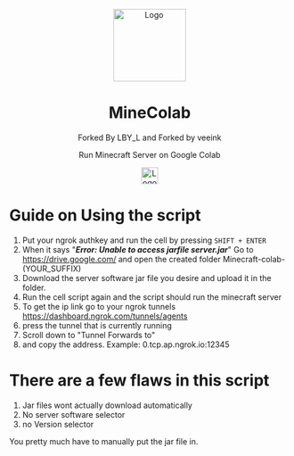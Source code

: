 <p align="center"><a href="https://colab.research.google.com/github/LBY-L/MineColab/blob/master/MineColab_forked_by_LBY.ipynb"><img src="https://github.com/thecoder-001/MineColab/blob/master/Logo.png" alt="Logo" height="130"/></a></p>
<h1 align="center">MineColab</h1>
<p align="center">Forked By LBY_L and Forked by veeink</p>
<p align="center">Run Minecraft Server on Google Colab</p>
<p align="center"><a href="https://colab.research.google.com/github/LBY-L/MineColab/blob/master/MineColab_forked_by_LBY.ipynb"><img src="https://colab.research.google.com/assets/colab-badge.svg" alt="Logo" height="30"/></a></p>

# Guide on Using the script
1. Put your ngrok authkey and run the cell by pressing ``SHIFT + ENTER``
2. When it says "***Error: Unable to access jarfile server.jar***"
 Go to https://drive.google.com/ and open the created folder Minecraft-colab-(YOUR_SUFFIX)
3. Download the server software jar file you desire and upload it in the folder.
4. Run the cell script again and the script should run the minecraft server
5. To get the ip link go to your ngrok tunnels https://dashboard.ngrok.com/tunnels/agents
6. press the tunnel that is currently running
7. Scroll down to "Tunnel    Forwards to"
8. and copy the address.
   Example: 0.tcp.ap.ngrok.io:12345

# There are a few flaws in  this script
1. Jar files wont actually download automatically
2. No server software selector
3. no Version selector

You pretty much have to manually put the jar file in.
